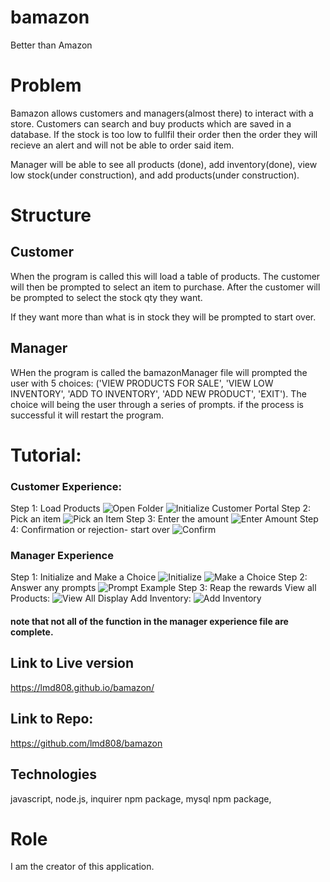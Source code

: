 # bamazon
Better than Amazon
# Problem 
Bamazon allows customers and managers(almost there) to interact with a store. Customers can search and buy products which are saved in a database. If the stock is too low to fullfil their order then the order they will recieve an alert and will not be able to order said item. 

Manager will be able to see all products (done), add inventory(done), view low stock(under construction), and add products(under construction). 

# Structure

## Customer
When the program is called this will load a table of products. 
The customer will then be prompted to select an item to purchase. 
After the customer will be prompted to select the stock qty they want. 

If they want more than what is in stock they will be prompted to start over. 
## Manager 
WHen the program is called the bamazonManager file will prompted the user with 5 choices: ('VIEW PRODUCTS FOR SALE', 'VIEW LOW INVENTORY', 'ADD TO INVENTORY', 'ADD NEW PRODUCT', 'EXIT'). The choice will being the user through a series of prompts. if the process is successful it will restart the program. 

# Tutorial: 

### Customer Experience:
Step 1: Load Products
![Open Folder](https://github.com/lmd808/bamazon/blob/master/images/Screenshot%20(44).png)
![Initialize Customer Portal](https://github.com/lmd808/bamazon/blob/master/images/Screenshot%20(45).png)
Step 2: Pick an item
![Pick an Item](https://github.com/lmd808/bamazon/blob/master/images/Screenshot%20(46).png) 
Step 3: Enter the amount
![Enter Amount](https://github.com/lmd808/bamazon/blob/master/images/Screenshot%20(47).png)
Step 4: Confirmation or rejection- start over 
![Confirm](https://github.com/lmd808/bamazon/blob/master/images/Screenshot%20(48).png)


### Manager Experience 
Step 1: Initialize and Make a Choice
![Initialize](https://github.com/lmd808/bamazon/blob/master/images/Screenshot%20(52).png)
![Make a Choice](https://github.com/lmd808/bamazon/blob/master/images/Screenshot%20(53).png)
Step 2: Answer any prompts 
![Prompt Example](https://github.com/lmd808/bamazon/blob/master/images/Screenshot%20(55).png)
Step 3: Reap the rewards
View all Products: 
![View All Display](https://github.com/lmd808/bamazon/blob/master/images/Screenshot%20(54).png)
Add Inventory: 
![Add Inventory](https://github.com/lmd808/bamazon/blob/master/images/Screenshot%20(56).png)

#### note that not all of the function in the manager experience file are complete.  
## Link to Live version
https://lmd808.github.io/bamazon/

## Link to Repo: 
https://github.com/lmd808/bamazon 

## Technologies 
javascript, node.js, inquirer npm package, mysql npm package,

# Role 
I am the creator of this application. 


